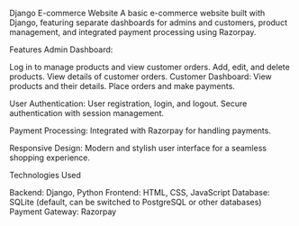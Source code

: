 Django E-commerce Website
A basic e-commerce website built with Django, featuring separate dashboards for admins and customers, product management, and integrated payment processing using Razorpay.

Features
Admin Dashboard:

Log in to manage products and view customer orders.
Add, edit, and delete products.
View details of customer orders.
Customer Dashboard:
View products and their details.
Place orders and make payments.

User Authentication:
User registration, login, and logout.
Secure authentication with session management.

Payment Processing:
Integrated with Razorpay for handling payments.

Responsive Design:
Modern and stylish user interface for a seamless shopping experience.

Technologies Used

Backend: Django, Python
Frontend: HTML, CSS, JavaScript
Database: SQLite (default, can be switched to PostgreSQL or other databases)
Payment Gateway: Razorpay
